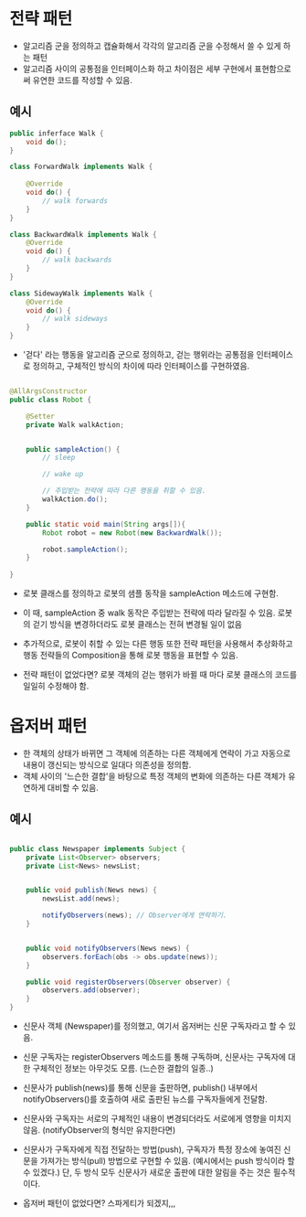 # 전략 패턴
- 알고리즘 군을 정의하고 캡슐화해서 각각의 알고리즘 군을 수정해서 쓸 수 있게 하는 패턴
- 알고리즘 사이의 공통점을 인터페이스화 하고 차이점은 세부 구현에서 표현함으로써 유연한 코드를 작성할 수 있음.

## 예시

```java
public inferface Walk {
    void do();
}

class ForwardWalk implements Walk {
    
    @Override
    void do() {
        // walk forwards
    }
}

class BackwardWalk implements Walk {
    @Override
    void do() {
        // walk backwards
    }
}

class SidewayWalk implements Walk {
    @Override
    void do() {
        // walk sideways
    }
}
```

- '걷다' 라는 행동을 알고리즘 군으로 정의하고, 걷는 행위라는 공통점을 인터페이스로 정의하고, 구체적인 방식의 차이에 따라 인터페이스를 구현하였음.


```java

@AllArgsConstructor
public class Robot {

    @Setter
    private Walk walkAction;


    public sampleAction() {
        // sleep

        // wake up

        // 주입받는 전략에 따라 다른 행동을 취할 수 있음.
        walkAction.do();
    }

    public static void main(String args[]){
        Robot robot = new Robot(new BackwardWalk());

        robot.sampleAction();
    }
   
}

```
- 로봇 클래스를 정의하고 로봇의 샘플 동작을 sampleAction 메소드에 구현함. 
- 이 때, sampleAction 중 walk 동작은 주입받는 전략에 따라 달라질 수 있음. 로봇의 걷기 방식을 변경하더라도 로봇 클래스는 전혀 변경될 일이 없음
- 추가적으로, 로봇이 취할 수 있는 다른 행동 또한 전략 패턴을 사용해서 추상화하고 행동 전략들의 Composition을 통해 로봇 행동을 표현할 수 있음. 

- 전략 패턴이 없었다면? 로봇 객체의 걷는 행위가 바뀔 때 마다 로봇 클래스의 코드를 일일히 수정해야 함.


# 옵저버 패턴

- 한 객체의 상태가 바뀌면 그 객체에 의존하는 다른 객체에게 연락이 가고 자동으로 내용이 갱신되는 방식으로 일대다 의존성을 정의함.
- 객체 사이의 '느슨한 결합'을 바탕으로 특정 객체의 변화에 의존하는 다른 객체가 유연하게 대비할 수 있음.


## 예시
```java 

public class Newspaper implements Subject {
    private List<Observer> observers;
    private List<News> newsList;


    public void publish(News news) {
        newsList.add(news);

        notifyObservers(news); // Observer에게 연락하기.
    }


    public void notifyObservers(News news) {
        observers.forEach(obs -> obs.update(news));
    }

    public void registerObservers(Observer observer) {
        observers.add(observer);
    }
}

```

- 신문사 객체 (Newspaper)를 정의했고, 여기서 옵저버는 신문 구독자라고 할 수 있음.
- 신문 구독자는 registerObservers 메소드를 통해 구독하며, 신문사는 구독자에 대한 구체적인 정보는 아무것도 모름. (느슨한 결합의 일종..) 

- 신문사가 publish(news)를 통해 신문을 출판하면, publish() 내부에서 notifyObservers()를 호출하여 새로 출판된 뉴스를 구독자들에게 전달함.

- 신문사와 구독자는 서로의 구체적인 내용이 변경되더라도 서로에게 영향을 미치지 않음. (notifyObserver의 형식만 유지한다면)

- 신문사가 구독자에게 직접 전달하는 방법(push), 구독자가 특정 장소에 놓여진 신문을 가져가는 방식(pull) 방법으로 구현할 수 있음. (예시에서는 push 방식이라 할 수 있겠다.) 단, 두 방식 모두 신문사가 새로운 출판에 대한 알림을 주는 것은 필수적이다.


- 옵저버 패턴이 없었다면? 스파게티가 되겠지,,,